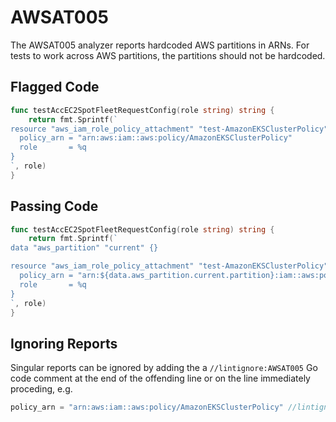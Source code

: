 # AWSAT005

The AWSAT005 analyzer reports hardcoded AWS partitions in ARNs. For tests to
work across AWS partitions, the partitions should not be hardcoded.

## Flagged Code

```go
func testAccEC2SpotFleetRequestConfig(role string) string {
	return fmt.Sprintf(`
resource "aws_iam_role_policy_attachment" "test-AmazonEKSClusterPolicy" {
  policy_arn = "arn:aws:iam::aws:policy/AmazonEKSClusterPolicy"
  role       = %q
}
`, role)
}
```

## Passing Code

```go
func testAccEC2SpotFleetRequestConfig(role string) string {
    return fmt.Sprintf(`
data "aws_partition" "current" {}

resource "aws_iam_role_policy_attachment" "test-AmazonEKSClusterPolicy" {
  policy_arn = "arn:${data.aws_partition.current.partition}:iam::aws:policy/AmazonEKSClusterPolicy"
  role       = %q
}
`, role)
}
```

## Ignoring Reports

Singular reports can be ignored by adding the a `//lintignore:AWSAT005` Go code comment at the end of the offending line or on the line immediately proceding, e.g.

```go
policy_arn = "arn:aws:iam::aws:policy/AmazonEKSClusterPolicy" //lintignore:AWSAT005
```
